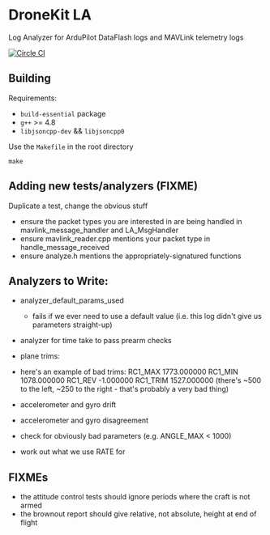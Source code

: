 # DroneKit LA

Log Analyzer for ArduPilot DataFlash logs and MAVLink telemetry logs

[![Circle CI](https://circleci.com/gh/dronekit/dronekit-la/tree/master.svg?style=svg)](https://circleci.com/gh/dronekit/dronekit-la/tree/master)


## Building

Requirements:
- `build-essential` package
- `g++` >= 4.8
- `libjsoncpp-dev` && `libjsoncpp0`

Use the `Makefile` in the root directory

```
make
```

## Adding new tests/analyzers (FIXME)

Duplicate a test, change the obvious stuff
 - ensure the packet types you are interested in are being handled in mavlink_message_handler and LA_MsgHandler
 - ensure mavlink_reader.cpp mentions your packet type in handle_message_received
 - ensure analyze.h mentions the appropriately-signatured functions


## Analyzers to Write:
 - analyzer_default_params_used
   - fails if we ever need to use a default value (i.e. this log didn't give us parameters straight-up)
 - analyzer for time take to pass prearm checks
 - plane trims:
  - here's an example of bad trims:
RC1_MAX 1773.000000
RC1_MIN 1078.000000
RC1_REV -1.000000
RC1_TRIM 1527.000000
 (there's ~500 to the left, ~250 to the right - that's probably a very bad thing)

 - accelerometer and gyro drift
 - accelerometer and gyro disagreement
 - check for obviously bad parameters (e.g. ANGLE_MAX < 1000)

 - work out what we use RATE for

## FIXMEs
 - the attitude control tests should ignore periods where the craft is not armed
 - the brownout report should give relative, not absolute, height at end of flight
 
